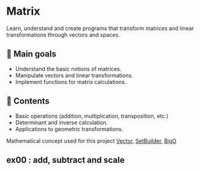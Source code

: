 # Matrix

Learn, understand and create programs that transform matrices and linear transformations through vectors and spaces.

## 🚀 Main goals
- Understand the basic notions of matrices.
- Manipulate vectors and linear transformations.
- Implement functions for matrix calculations.

## 📂 Contents
- Basic operations (addition, multiplication, transposition, etc.)
- Determinant and inverse calculation.
- Applications to geometric transformations.


Mathematical concept used for this project [Vector](https://github.com/AliHaine/AI_Algo_Math/tree/main/notebook/Vector.md), [SetBuilder](https://github.com/AliHaine/AI_Algo_Math/tree/main/notebook/SetBuilder.md), [BigO](https://github.com/AliHaine/AI_Algo_Math/tree/main/notebook/BigO.md)

## ex00 : add, subtract and scale